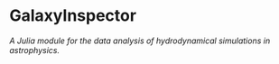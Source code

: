 # GalaxyInspector

*A Julia module for the data analysis of hydrodynamical simulations in astrophysics.*
